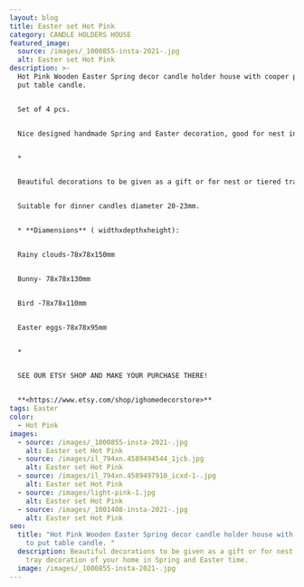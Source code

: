 ```yaml
---
layout: blog
title: Easter set Hot Pink
category: CANDLE HOLDERS HOUSE
featured_image:
  source: /images/_1000855-insta-2021-.jpg
  alt: Easter set Hot Pink
description: >-
  Hot Pink Wooden Easter Spring decor candle holder house with cooper pipe to
  put table candle. 


  Set of 4 pcs. 


  Nice designed handmade Spring and Easter decoration, good for nest in tired tray. Hand made, painted individually designed illustrations. Self designed motives.


  *


  Beautiful decorations to be given as a gift or for nest or tiered tray decoration of your home in Spring and Easter time.


  Suitable for dinner candles diameter 20-23mm.


  * **Diamensions** ( widthxdepthxheight):


  Rainy clouds-78x78x150mm


  Bunny- 78x78x130mm


  Bird -78x78x110mm


  Easter eggs-78x78x95mm


  *


  SEE OUR ETSY SHOP AND MAKE YOUR PURCHASE THERE!


  **<https://www.etsy.com/shop/ighomedecorstore>**
tags: Easter
color:
  - Hot Pink
images:
  - source: /images/_1000855-insta-2021-.jpg
    alt: Easter set Hot Pink
  - source: /images/il_794xn.4589494544_1jcb.jpg
    alt: Easter set Hot Pink
  - source: /images/il_794xn.4589497910_icxd-1-.jpg
    alt: Easter set Hot Pink
  - source: /images/light-pink-1.jpg
    alt: Easter set Hot Pink
  - source: /images/_1001408-insta-2021-.jpg
    alt: Easter set Hot Pink
seo:
  title: "Hot Pink Wooden Easter Spring decor candle holder house with cooper pipe
    to put table candle. "
  description: Beautiful decorations to be given as a gift or for nest or tiered
    tray decoration of your home in Spring and Easter time.
  image: /images/_1000855-insta-2021-.jpg
---
```

